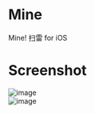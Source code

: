 # Mine
Mine! 扫雷 for iOS 

# Screenshot
![image](https://github.com/Wzxhaha/WZXStorehouse/blob/master/Mine/Mine_1.png)<br/>
![image](https://github.com/Wzxhaha/WZXStorehouse/blob/master/Mine/Mine_2.png)
